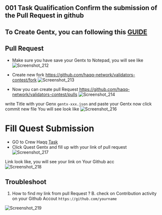 ## 001 Task Qualification Сonfirm the submission of the Pull Request in github

## To Create Gentx, you can following this [GUIDE](https://github.com/fatalbar/testnet-manual/tree/main/Haqq%20intensivized%20testnet/gentx) 

## Pull Request 

* Make sure you have save your Gentx to Notepad, you will see like 
![Screenshot_212](https://user-images.githubusercontent.com/81378817/188400080-f8fb4465-c99c-40b0-8dd1-7486c479c827.jpg)

* Create new fork https://github.com/haqq-network/validators-contest/fork
![Screenshot_213](https://user-images.githubusercontent.com/81378817/188400343-22c0e32f-ea63-4ce8-b1ea-5bea39ac75ee.jpg)

* Now you can create pull Request https://github.com/haqq-network/validators-contest/pulls
![Screenshot_214](https://user-images.githubusercontent.com/81378817/188400871-db415750-20b5-41a9-b51d-1812be66d8df.jpg)

write Title with your Genx `gentx-xxx.json` and paste your Gentx 
now click commit new file 
You will see look like
![Screenshot_216](https://user-images.githubusercontent.com/81378817/188402986-c7649465-d04c-4d6f-9e7f-56a75ae8012a.jpg)

# Fill Quest Submission

* GO to Crew Haqq [Task](https://haqq-val-contest.crew3.xyz/questboard)
* Click Quest Gentx and fill up with your link of pull request 
![Screenshot_217](https://user-images.githubusercontent.com/81378817/188403950-b30494fe-2fa3-4613-89a0-d48bb5f0621e.jpg)

Link look like, you will see your link on Your Github acc  
![Screenshot_218](https://user-images.githubusercontent.com/81378817/188404203-13aca960-d8ee-4fbe-ac47-7248fc55702a.jpg)

## Troubleshoot

1. How to find my link from pull Request ?
B. check on Contribution activity on your Github Accout `https://github.com/yourname`

![Screenshot_219](https://user-images.githubusercontent.com/81378817/188405640-d2804b41-0a9b-46d4-a410-07391254d171.jpg)
